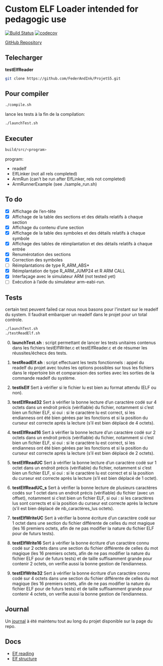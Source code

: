 # Custom ELF Loader intended for pedagogic use

[![Build Status](https://travis-ci.org/FederAndInk/ProjetS5.svg?branch=develop)](https://travis-ci.org/FederAndInk/ProjetS5)
[![codecov](https://codecov.io/gh/FederAndInk/ProjetS5/branch/develop/graph/badge.svg)](https://codecov.io/gh/FederAndInk/ProjetS5)

[GitHub Repository](https://github.com/FederAndInk/ProjetS5)

## Telecharger
 **testElfReader**
```bash
git clone https://github.com/FederAndInk/ProjetS5.git
```

## Pour compiler

```bash
./compile.sh
```

lance les tests à la fin de la compilation:
```bash
./launchTest.sh
```

## Executer

```bash
build/src/<program>
```
program:
- readelf
- ElfLinker (not all rels completed)
- ArmRun (can't be run after ElfLinker, rels not completed)
- ArmRunnerExample (see ./sample_run.sh)

## To do

- [x] Affichage de l’en-tête
- [x] Affichage de la table des sections et des détails relatifs à chaque section
- [X] Affichage du contenu d’une section
- [X] Affichage de la table des symboles et des détails relatifs à chaque symbole
- [X] Affichage des tables de réimplantation et des détails relatifs à chaque entrée
- [X] Renumérotation des sections
- [X] Correction des symboles
- [ ] Réimplantations de type R_ARM_ABS*
- [X] Réimplantation de type R_ARM_JUMP24 et R ARM CALL
- [X] Interfaçage avec le simulateur ARM (not tested yet)
- [ ] Exécution à l’aide du simulateur arm-eabi-run.

## Tests

certain test peuvent failed car nous nous basons pour l'instant sur le readelf du system.
Il faudrait embarquer un readelf dans le projet pour un total controle.

```bash
./launchTest.sh
./testReadElf.sh
```
0. **launchTest.sh** : script permettant de lancer les tests unitaires contenus dans les fichiers testElfWriter.c et testElfReader.c et de résumer les réussites/échecs des tests.

1. **testReadElf.sh** : script effectuant les tests fonctionnels : appel du readelf du projet avec toutes les options possibles sur tous les fichiers dans le répertoire bin et comparaison des sorties avec les sorties de la commande readelf du système.

2. **testIsElf** Sert à vérifier si le fichier lu est bien au format attendu (ELF ou non).

3. **testElfRead32** Sert à vérifier la bonne lecture d’un caractère codé sur 4 octets dans un endroit précis (vérifiable) du fichier, notamment si c’est bien un fichier ELF, si oui : si le caractère lu est correct, si les endianness ont été bien gérées par les fonctions et si la position du curseur est correcte après la lecture (s’il est bien déplacé de 4 octets).

4. **testElfRead16** Sert à vérifier la bonne lecture d’un caractère codé sur 2 octets dans un endroit précis (vérifiable) du fichier, notamment si c’est bien un fichier ELF, si oui : si le caractère lu est correct, si les endianness ont été bien gérées par les fonctions et si la position du curseur est correcte après la lecture (s’il est bien déplacé de 2 octets).

5. **testElfReadUC** Sert à vérifier la bonne lecture d’un caractère codé sur 1 octet dans un endroit précis (vérifiable) du fichier, notamment si c’est bien un fichier ELF, si oui : si le caractère lu est correct et si la position du curseur est correcte après la lecture (s’il est bien déplacé de 1 octet).

6. **testElfReadUC_s** Sert à vérifier la bonne lecture de plusieurs caractères codés sur 1 octet dans un endroit précis (vérifiable) du fichier (avec un offset), notamment si c’est bien un fichier ELF, si oui : si les caractères lus sont corrects et si la position du curseur est correcte après la lecture (s’il est bien déplacé de nb_caractères_lus octets).

7. **testElfWriteUC** Sert à vérifier la bonne écriture d’un caractère codé sur 1 octet dans une section du fichier différente de celles du mot magique (les 16 premiers octets, afin de ne pas modifier la nature du fichier ELF pour de futurs tests).

8. **testElfWrite16** Sert à vérifier la bonne écriture d’un caractère connu codé sur 2 octets
dans une section du fichier différente de celles du mot magique (les 16 premiers octets, afin de ne pas modifier la nature du fichier ELF pour de futurs tests) et de taille suffisamment grande pour contenir 2 octets, on verifie aussi la bonne gestion de l’endianness. 

9. **testElfWrite32** Sert à vérifier la bonne écriture d’un caractère connu codé sur 4 octets 
dans une section du fichier différente de celles du mot magique (les 16 premiers octets, 
afin de ne pas modifier la nature du fichier ELF pour de futurs tests) et de taille suffisamment
grande pour contenir 4 octets, on verifie aussi la bonne gestion de l’endianness. 

## Journal
Un [journal](https://github.com/FederAndInk/ProjetS5/projects/1) à été maintenu tout au long du projet disponible sur la page du repo.

## Docs

- [Elf reading](https://wiki.osdev.org/ELF_Tutorial)
- [Elf structure](https://wiki.osdev.org/ELF)
